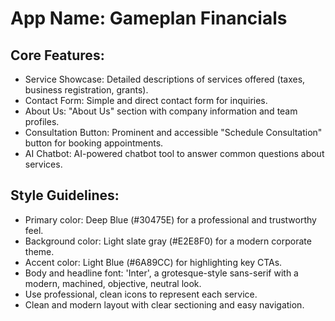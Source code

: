 # **App Name**: Gameplan Financials

## Core Features:

- Service Showcase: Detailed descriptions of services offered (taxes, business registration, grants).
- Contact Form: Simple and direct contact form for inquiries.
- About Us: "About Us" section with company information and team profiles.
- Consultation Button: Prominent and accessible "Schedule Consultation" button for booking appointments.
- AI Chatbot: AI-powered chatbot tool to answer common questions about services.

## Style Guidelines:

- Primary color: Deep Blue (#30475E) for a professional and trustworthy feel.
- Background color: Light slate gray (#E2E8F0) for a modern corporate theme.
- Accent color: Light Blue (#6A89CC) for highlighting key CTAs.
- Body and headline font: 'Inter', a grotesque-style sans-serif with a modern, machined, objective, neutral look.
- Use professional, clean icons to represent each service.
- Clean and modern layout with clear sectioning and easy navigation.